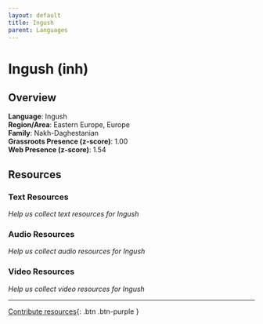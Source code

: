 ```yaml
---
layout: default
title: Ingush
parent: Languages
---
```


# Ingush (inh)

## Overview

**Language**: Ingush  
**Region/Area**: Eastern Europe, Europe  
**Family**: Nakh-Daghestanian  
**Grassroots Presence (z-score)**: 1.00  
**Web Presence (z-score)**: 1.54  

## Resources

### Text Resources
*Help us collect text resources for Ingush*

### Audio Resources
*Help us collect audio resources for Ingush*

### Video Resources
*Help us collect video resources for Ingush*

---

[Contribute resources](https://forms.office.com/e/1SfLJx3u1r){: .btn .btn-purple }
